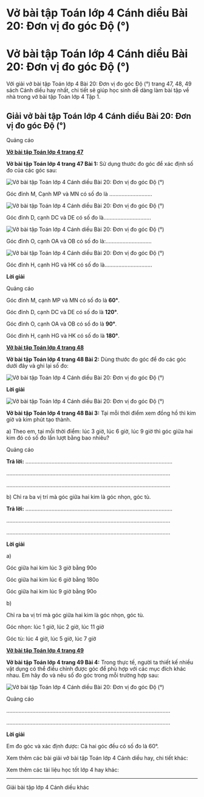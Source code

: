 # Vở bài tập Toán lớp 4 Cánh diều Bài 20: Đơn vị đo góc Độ (°)

# Vở bài tập Toán lớp 4 Cánh diều Bài 20: Đơn vị đo góc Độ (°)

Với giải vở bài tập Toán lớp 4 Bài 20: Đơn vị đo góc Độ (°) trang 47, 48, 49 sách Cánh diều hay nhất, chi tiết sẽ giúp học sinh dễ dàng làm bài tập về nhà trong vở bài tập Toán lớp 4 Tập 1.

## Giải vở bài tập Toán lớp 4 Cánh diều Bài 20: Đơn vị đo góc Độ (°)

Quảng cáo

[**Vở bài tập Toán lớp 4 trang 47**](https://vietjack.com/vbt-toan-4-cd/vbt-toan-lop-4-trang-47-canh-dieu.jsp)

**Vở bài tập Toán lớp 4 trang 47 Bài 1:** Sử dụng thước đo góc để xác định số đo của các góc sau:

![Vở bài tập Toán lớp 4 Cánh diều Bài 20: Đơn vị đo góc Độ \(°\)](https://vietjack.com/vbt-toan-4-cd/images/bai-20-don-vi-do-goc-do.PNG)

Góc đỉnh M, Cạnh MP và MN có số đo là ……………………….

![Vở bài tập Toán lớp 4 Cánh diều Bài 20: Đơn vị đo góc Độ \(°\)](https://vietjack.com/vbt-toan-4-cd/images/bai-20-don-vi-do-goc-do-1.PNG)

Góc đỉnh D, cạnh DC và DE có số đo là………………………….

![Vở bài tập Toán lớp 4 Cánh diều Bài 20: Đơn vị đo góc Độ \(°\)](https://vietjack.com/vbt-toan-4-cd/images/bai-20-don-vi-do-goc-do-2.PNG)

Góc đỉnh O, cạnh OA và OB có số đo là:…………………………

![Vở bài tập Toán lớp 4 Cánh diều Bài 20: Đơn vị đo góc Độ \(°\)](https://vietjack.com/vbt-toan-4-cd/images/bai-20-don-vi-do-goc-do-3.PNG)

Góc đỉnh H, cạnh HG và HK có số đo là………………………….

**Lời giải**

Quảng cáo

Góc đỉnh M, cạnh MP và MN có số đo là **60°**.

Góc đỉnh D, cạnh DC và DE có số đo là **120°**.

Góc đỉnh O, cạnh OA và OB có số đo là **90°**.

Góc đỉnh H, cạnh HG và HK có số đo là **180°**.

[**Vở bài tập Toán lớp 4 trang 48**](https://vietjack.com/vbt-toan-4-cd/vbt-toan-lop-4-trang-48-canh-dieu.jsp)

**Vở bài tập Toán lớp 4 trang 48 Bài 2:** Dùng thước đo góc để đo các góc dưới đây và ghi lại số đo:

![Vở bài tập Toán lớp 4 Cánh diều Bài 20: Đơn vị đo góc Độ \(°\)](https://vietjack.com/vbt-toan-4-cd/images/bai-20-don-vi-do-goc-do-4.PNG)

**Lời giải**

![Vở bài tập Toán lớp 4 Cánh diều Bài 20: Đơn vị đo góc Độ \(°\)](https://vietjack.com/vbt-toan-4-cd/images/bai-20-don-vi-do-goc-do-5.PNG)

**Vở bài tập Toán lớp 4 trang 48 Bài 3:** Tại mỗi thời điểm xem đồng hồ thì kim giờ và kim phút tạo thành.

a) Theo em, tại mỗi thời điểm: lúc 3 giờ, lúc 6 giờ, lúc 9 giờ thì góc giữa hai kim đó có số đo lần lượt bằng bao nhiêu?

Quảng cáo

**Trả lời:** ……………………………………………………………………………………

……………………………………………………………………………………………..

……………………………………………………………………………………………..

b) Chỉ ra ba vị trí mà góc giữa hai kim là góc nhọn, góc tù.

**Trả lời:** ……………………………………………………………………………………

……………………………………………………………………………………………..

……………………………………………………………………………………………..

**Lời giải**

a) 

Góc giữa hai kim lúc 3 giờ bằng 90o

Góc giữa hai kim lúc 6 giờ bằng 180o

Góc giữa hai kim lúc 9 giờ bằng 90o

b) 

Chỉ ra ba vị trí mà góc giữa hai kim là góc nhọn, góc tù.

Góc nhọn: lúc 1 giờ, lúc 2 giờ, lúc 11 giờ

Góc tù: lúc 4 giờ, lúc 5 giờ, lúc 7 giờ

[**Vở bài tập Toán lớp 4 trang 49**](https://vietjack.com/vbt-toan-4-cd/vbt-toan-lop-4-trang-49-canh-dieu.jsp)

**Vở bài tập Toán lớp 4 trang 49 Bài 4:** Trong thực tế, người ta thiết kế nhiều vật dụng có thể điều chỉnh được góc để phù hợp với các mục đích khác nhau. Em hãy đo và nêu số đo góc trong mỗi trường hợp sau:

![Vở bài tập Toán lớp 4 Cánh diều Bài 20: Đơn vị đo góc Độ \(°\)](https://vietjack.com/vbt-toan-4-cd/images/bai-20-don-vi-do-goc-do-6.PNG)

Quảng cáo

……………………………………………………………………………………………..

……………………………………………………………………………………………..

**Lời giải**

Em đo góc và xác định được: Cả hai góc đều có số đo là 60°.

Xem thêm các bài giải vở bài tập Toán lớp 4 Cánh diều hay, chi tiết khác:

Xem thêm các tài liệu học tốt lớp 4 hay khác:

* * *

Giải bài tập lớp 4 Cánh diều khác
